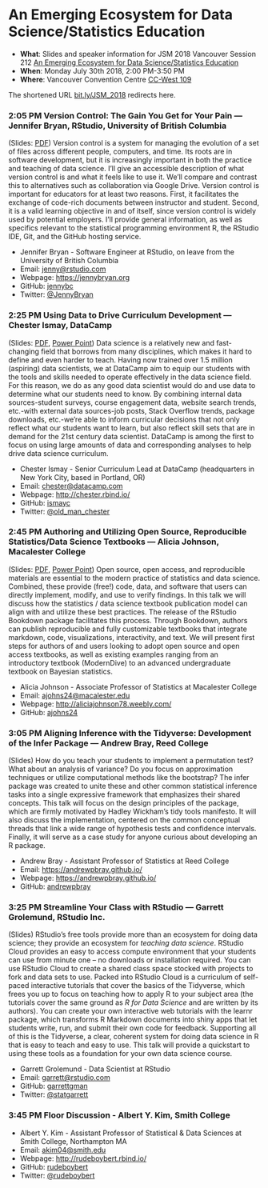 An Emerging Ecosystem for Data Science/Statistics Education
================

  - **What**: Slides and speaker information for JSM 2018 Vancouver
    Session 212 [An Emerging Ecosystem for Data Science/Statistics
    Education](https://ww2.amstat.org/meetings/jsm/2018/onlineprogram/ActivityDetails.cfm?sessionid=214992)
  - **When**: Monday July 30th 2018, 2:00 PM-3:50 PM
  - **Where**: Vancouver Convention Centre
    [CC-West 109](https://www.vancouverconventioncentre.com/facility/floor-plans-and-specs)

The shortened URL [bit.ly/JSM\_2018](https://bit.ly/JSM_2018) redirects
here.
<!--[bit.ly/2018JSM_ecosystem](http://bit.ly/2018JSM_ecosystem)-->

### 2:05 PM Version Control: The Gain You Get for Your Pain — Jennifer Bryan, RStudio, University of British Columbia

(Slides: [PDF](Bryan/bryan-jsm-version-control.pdf)) Version control is
a system for managing the evolution of a set of files across different
people, computers, and time. Its roots are in software development, but
it is increasingly important in both the practice and teaching of data
science. I’ll give an accessible description of what version control is
and what it feels like to use it. We’ll compare and contrast this to
alternatives such as collaboration via Google Drive. Version control is
important for educators for at least two reasons. First, it facilitates
the exchange of code-rich documents between instructor and student.
Second, it is a valid learning objective in and of itself, since version
control is widely used by potential employers. I’ll provide general
information, as well as specifics relevant to the statistical
programming environment R, the RStudio IDE, Git, and the GitHub hosting
service.

  - Jennifer Bryan - Software Engineer at RStudio, on leave from the
    University of British Columbia
  - Email: <jenny@rstudio.com>
  - Webpage: <https://jennybryan.org>
  - GitHub: [jennybc](https://github.com/jennybc)
  - Twitter:
[@JennyBryan](https://twitter.com/JennyBryan)

### 2:25 PM Using Data to Drive Curriculum Development — Chester Ismay, DataCamp

(Slides: [PDF](Ismay/ismay_data-driven-curriculum-development.pdf),
[Power Point](Ismay/ismay_data-driven-curriculum-development.pptx)) Data
science is a relatively new and fast-changing field that borrows from
many disciplines, which makes it hard to define and even harder to
teach. Having now trained over 1.5 million (aspiring) data scientists,
we at DataCamp aim to equip our students with the tools and skills
needed to operate effectively in the data science field. For this
reason, we do as any good data scientist would do and use data to
determine what our students need to know. By combining internal data
sources-student surveys, course engagement data, website search trends,
etc.-with external data sources-job posts, Stack Overflow trends,
package downloads, etc.-we’re able to inform curricular decisions that
not only reflect what our students want to learn, but also reflect skill
sets that are in demand for the 21st century data scientist. DataCamp is
among the first to focus on using large amounts of data and
corresponding analyses to help drive data science curriculum.

  - Chester Ismay - Senior Curriculum Lead at DataCamp (headquarters in
    New York City, based in Portland, OR)
  - Email: <chester@datacamp.com>
  - Webpage: <http://chester.rbind.io/>
  - GitHub: [ismayc](https://github.com/ismayc)
  - Twitter:
[@old\_man\_chester](https://twitter.com/old_man_chester)

### 2:45 PM Authoring and Utilizing Open Source, Reproducible Statistics/Data Science Textbooks — Alicia Johnson, Macalester College

(Slides: [PDF](Johnson/Alicia%20Johnson%20JSM%202018%20.pdf), [Power
Point](Johnson/Alicia%20Johnson%20JSM%202018%20.pptx)) Open source, open
access, and reproducible materials are essential to the modern practice
of statistics and data science. Combined, these provide (free\!) code,
data, and software that users can directly implement, modify, and use to
verify findings. In this talk we will discuss how the statistics / data
science textbook publication model can align with and utilize these best
practices. The release of the RStudio Bookdown package facilitates this
process. Through Bookdown, authors can publish reproducible and fully
customizable textbooks that integrate markdown, code, visualizations,
interactivity, and text. We will present first steps for authors of and
users looking to adopt open source and open access textbooks, as well as
existing examples ranging from an introductory textbook (ModernDive) to
an advanced undergraduate textbook on Bayesian statistics.

  - Alicia Johnson - Associate Professor of Statistics at Macalester
    College
  - Email: <ajohns24@macalester.edu>
  - Webpage: <http://aliciajohnson78.weebly.com/>
  - GitHub:
[ajohns24](https://github.com/ajohns24)

### 3:05 PM Aligning Inference with the Tidyverse: Development of the Infer Package — Andrew Bray, Reed College

(Slides) How do you teach your students to implement a permutation test?
What about an analysis of variance? Do you focus on approximation
techniques or utilize computational methods like the bootstrap? The
infer package was created to unite these and other common statistical
inference tasks into a single expressive framework that emphasizes their
shared concepts. This talk will focus on the design principles of the
package, which are firmly motivated by Hadley Wickham’s tidy tools
manifesto. It will also discuss the implementation, centered on the
common conceptual threads that link a wide range of hypothesis tests and
confidence intervals. Finally, it will serve as a case study for anyone
curious about developing an R package.

  - Andrew Bray - Assistant Professor of Statistics at Reed College
  - Email: <https://andrewpbray.github.io/>
  - Webpage: <https://andrewpbray.github.io/>
  - GitHub:
[andrewpbray](https://github.com/andrewpbray)

### 3:25 PM Streamline Your Class with RStudio — Garrett Grolemund, RStudio Inc.

(Slides) RStudio’s free tools provide more than an ecosystem for doing
data science; they provide an ecosystem for *teaching data science*.
RStudio Cloud provides an easy to access compute environment that your
students can use from minute one – no downloads or installation
required. You can use RStudio Cloud to create a shared class space
stocked with projects to fork and data sets to use. Packed into RStudio
Cloud is a curriculum of self-paced interactive tutorials that cover the
basics of the Tidyverse, which frees you up to focus on teaching how to
apply R to your subject area (the tutorials cover the same ground as *R
for Data Science* and are written by its authors). You can create your
own interactive web tutorials with the learnr package, which transforms
R Markdown documents into shiny apps that let students write, run, and
submit their own code for feedback. Supporting all of this is the
Tidyverse, a clear, coherent system for doing data science in R that is
easy to teach and easy to use. This talk will provide a quickstart to
using these tools as a foundation for your own data science course.

  - Garrett Grolemund - Data Scientist at RStudio
  - Email: <garrett@rstudio.com>
  - GitHub: [garrettgman](https://github.com/garrettgman)
  - Twitter: [@statgarrett](https://twitter.com/statgarrett)

### 3:45 PM Floor Discussion - Albert Y. Kim, Smith College

  - Albert Y. Kim - Assistant Professor of Statistical & Data Sciences
    at Smith College, Northampton MA
  - Email: <akim04@smith.edu>
  - Webpage: <http://rudeboybert.rbind.io/>
  - GitHub: [rudeboybert](https://github.com/rudeboybert)
  - Twitter: [@rudeboybert](https://twitter.com/rudeboybert)
